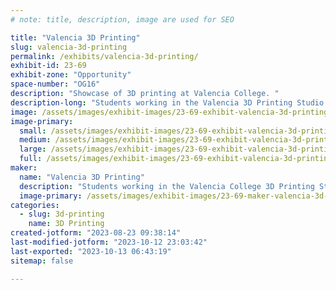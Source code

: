 ```yaml
---
# note: title, description, image are used for SEO

title: "Valencia 3D Printing"
slug: valencia-3d-printing
permalink: /exhibits/valencia-3d-printing/
exhibit-id: 23-69
exhibit-zone: "Opportunity"
space-number: "OG16"
description: "Showcase of 3D printing at Valencia College. "
description-long: "Students working in the Valencia 3D Printing Studio will present their latest projects. Since 2014 we've been offering a Technical Certificate in Rapid Prototyping and students have completed creative and innovative projects using additive and subtractive processes on a variety of machines."
image: /assets/images/exhibit-images/23-69-exhibit-valencia-3d-printing-43-img-0614-1671-large.jpeg
image-primary: 
  small: /assets/images/exhibit-images/23-69-exhibit-valencia-3d-printing-43-img-0614-1671-small.jpeg
  medium: /assets/images/exhibit-images/23-69-exhibit-valencia-3d-printing-43-img-0614-1671-medium.jpeg
  large: /assets/images/exhibit-images/23-69-exhibit-valencia-3d-printing-43-img-0614-1671-large.jpeg
  full: /assets/images/exhibit-images/23-69-exhibit-valencia-3d-printing-43-img-0614-1671-full.jpeg
maker: 
  name: "Valencia 3D Printing"
  description: "Students working in the Valencia College 3D Printing Studio will present their latest projects."
  image-primary: /assets/images/exhibit-images/23-69-maker-valencia-3d-printing-img-0614-medium.jpeg
categories: 
  - slug: 3d-printing
    name: 3D Printing
created-jotform: "2023-08-23 09:38:14"
last-modified-jotform: "2023-10-12 23:03:42"
last-exported: "2023-10-13 06:43:19"
sitemap: false

---
```

